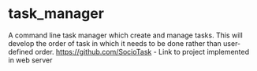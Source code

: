 # task_manager
A command line task manager which create and manage tasks. This will develop the order of task in which it needs to be done rather than user-defined order.
https://github.com/SocioTask - Link to project implemented in web server
